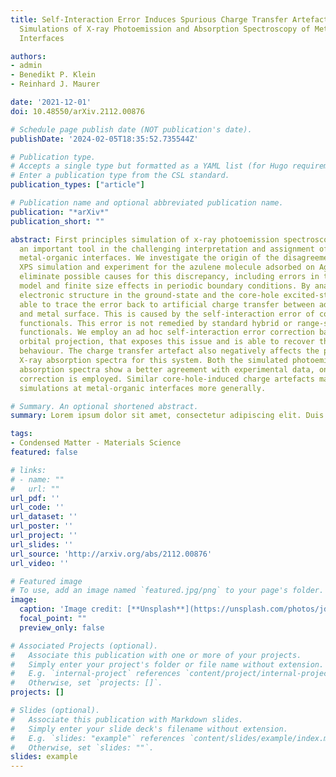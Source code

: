 ```yaml
---
title: Self-Interaction Error Induces Spurious Charge Transfer Artefacts in Core-Level
  Simulations of X-ray Photoemission and Absorption Spectroscopy of Metal-Organic
  Interfaces

authors:
- admin
- Benedikt P. Klein
- Reinhard J. Maurer

date: '2021-12-01'
doi: 10.48550/arXiv.2112.00876

# Schedule page publish date (NOT publication's date).
publishDate: '2024-02-05T18:35:52.735544Z'

# Publication type.
# Accepts a single type but formatted as a YAML list (for Hugo requirements).
# Enter a publication type from the CSL standard.
publication_types: ["article"]

# Publication name and optional abbreviated publication name.
publication: "*arXiv*"
publication_short: ""

abstract: First principles simulation of x-ray photoemission spectroscopy (XPS) is
  an important tool in the challenging interpretation and assignment of XPS data of
  metal-organic interfaces. We investigate the origin of the disagreement between
  XPS simulation and experiment for the azulene molecule adsorbed on Ag(111). We systematically
  eliminate possible causes for this discrepancy, including errors in the structural
  model and finite size effects in periodic boundary conditions. By analysis of the
  electronic structure in the ground-state and the core-hole excited-state, we are
  able to trace the error back to artificial charge transfer between adsorbed molecule
  and metal surface. This is caused by the self-interaction error of common exchange-correlation
  functionals. This error is not remedied by standard hybrid or range-separated hybrid
  functionals. We employ an ad hoc self-interaction error correction based on molecular
  orbital projection, that exposes this issue and is able to recover the correct experimental
  behaviour. The charge transfer artefact also negatively affects the prediction of
  X-ray absorption spectra for this system. Both the simulated photoemisson and x-ray
  absorption spectra show a better agreement with experimental data, once the ad hoc
  correction is employed. Similar core-hole-induced charge artefacts may affect core-level
  simulations at metal-organic interfaces more generally.

# Summary. An optional shortened abstract.
summary: Lorem ipsum dolor sit amet, consectetur adipiscing elit. Duis posuere tellus ac convallis placerat. Proin tincidunt magna sed ex sollicitudin condimentum.

tags:
- Condensed Matter - Materials Science
featured: false

# links:
# - name: ""
#   url: ""
url_pdf: ''
url_code: ''
url_dataset: ''
url_poster: ''
url_project: ''
url_slides: ''
url_source: 'http://arxiv.org/abs/2112.00876'
url_video: ''

# Featured image
# To use, add an image named `featured.jpg/png` to your page's folder. 
image:
  caption: 'Image credit: [**Unsplash**](https://unsplash.com/photos/jdD8gXaTZsc)'
  focal_point: ""
  preview_only: false

# Associated Projects (optional).
#   Associate this publication with one or more of your projects.
#   Simply enter your project's folder or file name without extension.
#   E.g. `internal-project` references `content/project/internal-project/index.md`.
#   Otherwise, set `projects: []`.
projects: []

# Slides (optional).
#   Associate this publication with Markdown slides.
#   Simply enter your slide deck's filename without extension.
#   E.g. `slides: "example"` references `content/slides/example/index.md`.
#   Otherwise, set `slides: ""`.
slides: example
---
```

